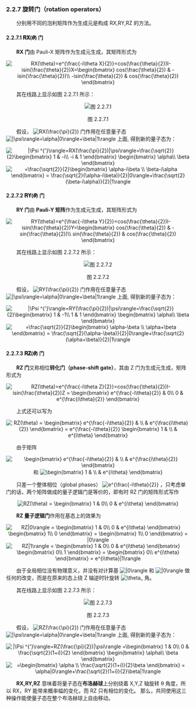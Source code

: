 ### 2.2.7 旋转门（rotation operators）

&emsp;&emsp;分别用不同的泡利矩阵作为生成元是构成 RX,RY,RZ 的方法。

#### 2.2.7.1 𝐑𝐗(𝜽) 门

&emsp;&emsp;**RX 门**由 Pauli-X 矩阵作为生成元生成，其矩阵形式为

<div align=center>
<img src="https://latex.codecogs.com/gif.latex?\inline&space;\dpi{120}&space;RX(\theta)=e^{\frac{-i\theta&space;X}{2}}=cos(\frac{\theta}{2})I-isin(\frac{\theta}{2})X=\begin{bmatrix}&space;cos(\frac{\theta}{2})&space;&&space;-isin(\frac{\theta}{2})\\&space;-isin(\frac{\theta}{2})&space;&&space;cos(\frac{\theta}{2})&space;\end{bmatrix}" title="RX(\theta)=e^{\frac{-i\theta X}{2}}=cos(\frac{\theta}{2})I-isin(\frac{\theta}{2})X=\begin{bmatrix} cos(\frac{\theta}{2}) & -isin(\frac{\theta}{2})\\ -isin(\frac{\theta}{2}) & cos(\frac{\theta}{2}) \end{bmatrix}" />
</div>

&emsp;&emsp;其在线路上显示如图 2.2.7.1 所示：

<div align=center>

![图 2.2.7.1](../../../images/图%202.2.7.1.png)

图 2.2.7.1
</div>

&emsp;&emsp;假设，
<img src="https://latex.codecogs.com/gif.latex?\inline&space;\dpi{120}&space;RX(\frac{\pi}{2})" title="RX(\frac{\pi}{2})" />
门作用在任意量子态
<img src="https://latex.codecogs.com/gif.latex?\inline&space;\dpi{120}&space;|\psi\rangle=\alpha|0\rangle&plus;\beta|1\rangle" title="|\psi\rangle=\alpha|0\rangle+\beta|1\rangle" />
上面, 得到新的量子态为：

<div align=center>
<img src="https://latex.codecogs.com/gif.latex?\inline&space;\dpi{120}&space;|\Psi&space;^{'}\rangle=RX(\frac{\pi}{2})|\psi\rangle=\frac{\sqrt{2}}{2}\begin{bmatrix}&space;1&space;&&space;-i\\&space;-i&space;&&space;1&space;\end{bmatrix}&space;\begin{bmatrix}&space;\alpha\\&space;\beta&space;\end{bmatrix}" title="|\Psi ^{'}\rangle=RX(\frac{\pi}{2})|\psi\rangle=\frac{\sqrt{2}}{2}\begin{bmatrix} 1 & -i\\ -i & 1 \end{bmatrix} \begin{bmatrix} \alpha\\ \beta \end{bmatrix}" />
<img src="https://latex.codecogs.com/gif.latex?\inline&space;\dpi{120}&space;=\frac{\sqrt{2}}{2}\begin{bmatrix}&space;\alpha-i\beta&space;\\&space;\beta-i\alpha&space;\end{bmatrix}&space;=&space;\frac{\sqrt{2}(\alpha-i\beta)}{2}|0\rangle&plus;\frac{\sqrt{2}(\beta-i\alpha)}{2}|1\rangle" title="=\frac{\sqrt{2}}{2}\begin{bmatrix} \alpha-i\beta \\ \beta-i\alpha \end{bmatrix} = \frac{\sqrt{2}(\alpha-i\beta)}{2}|0\rangle+\frac{\sqrt{2}(\beta-i\alpha)}{2}|1\rangle" />
</div>

#### 2.2.7.2 𝐑𝐘(𝜽) 门

&emsp;&emsp;**RY 门**由 **Pauli-Y 矩阵**作为生成元生成，其矩阵形式为

<div align=center>
<img src="https://latex.codecogs.com/gif.latex?\inline&space;\dpi{120}&space;RY(\theta)=e^{\frac{-i\theta&space;Y}{2}}=cos(\frac{\theta}{2})I-isin(\frac{\theta}{2})Y=\begin{bmatrix}&space;cos(\frac{\theta}{2})&space;&&space;-sin(\frac{\theta}{2})\\&space;sin(\frac{\theta}{2})&space;&&space;cos(\frac{\theta}{2})&space;\end{bmatrix}" title="RY(\theta)=e^{\frac{-i\theta Y}{2}}=cos(\frac{\theta}{2})I-isin(\frac{\theta}{2})Y=\begin{bmatrix} cos(\frac{\theta}{2}) & -sin(\frac{\theta}{2})\\ sin(\frac{\theta}{2}) & cos(\frac{\theta}{2}) \end{bmatrix}" />
</div>

&emsp;&emsp;其在线路上显示如图 2.2.7.2 所示：
<div align=center>

![图 2.2.7.2](../../../images/图%202.2.7.2.png)

图 2.2.7.2
</div>

&emsp;&emsp;假设，
<img src="https://latex.codecogs.com/gif.latex?\inline&space;\dpi{120}&space;RY(\frac{\pi}{2})" title="RY(\frac{\pi}{2})" />
门作用在任意量子态
<img src="https://latex.codecogs.com/gif.latex?\inline&space;\dpi{120}&space;|\psi\rangle=\alpha|0\rangle&plus;\beta|1\rangle" title="|\psi\rangle=\alpha|0\rangle+\beta|1\rangle" />
上面, 得到新的量子态为：

<div align=center>
<img src="https://latex.codecogs.com/gif.latex?\inline&space;\dpi{120}&space;|\Psi&space;^{'}\rangle=RY(\frac{\pi}{2})|\psi\rangle=\frac{\sqrt{2}}{2}\begin{bmatrix}&space;1&space;&&space;-1\\&space;1&space;&&space;1&space;\end{bmatrix}&space;\begin{bmatrix}&space;\alpha\\&space;\beta&space;\end{bmatrix}" title="|\Psi ^{'}\rangle=RY(\frac{\pi}{2})|\psi\rangle=\frac{\sqrt{2}}{2}\begin{bmatrix} 1 & -1\\ 1 & 1 \end{bmatrix} \begin{bmatrix} \alpha\\ \beta \end{bmatrix}" />
<img src="https://latex.codecogs.com/gif.latex?\inline&space;\dpi{120}&space;=\frac{\sqrt{2}}{2}\begin{bmatrix}&space;\alpha-\beta&space;\\&space;\alpha&plus;\beta&space;\end{bmatrix}&space;=&space;\frac{\sqrt{2}(\alpha-\beta)}{2}|0\rangle&plus;\frac{\sqrt{2}(\alpha&plus;\beta)}{2}|1\rangle" title="=\frac{\sqrt{2}}{2}\begin{bmatrix} \alpha-\beta \\ \alpha+\beta \end{bmatrix} = \frac{\sqrt{2}(\alpha-\beta)}{2}|0\rangle+\frac{\sqrt{2}(\alpha+\beta)}{2}|1\rangle" />
</div>

#### 2.2.7.3 𝐑𝐙(𝜽) 门

&emsp;&emsp;**RZ 门**又称相位**转化门（phase-shift gate）**，其由 Z 门为生成元生成，矩阵形式为

<div align=center>
<img src="https://latex.codecogs.com/gif.latex?\inline&space;\dpi{120}&space;RZ(\theta)=e^{\frac{-i\theta&space;Z}{2}}=cos(\frac{\theta}{2})I-isin(\frac{\theta}{2})Z&space;=&space;\begin{bmatrix}&space;e^{\frac{-i\theta}{2}}&space;&&space;0\\&space;0&space;&&space;e^{\frac{i\theta}{2}}&space;\end{bmatrix}" title="RZ(\theta)=e^{\frac{-i\theta Z}{2}}=cos(\frac{\theta}{2})I-isin(\frac{\theta}{2})Z = \begin{bmatrix} e^{\frac{-i\theta}{2}} & 0\\ 0 & e^{\frac{i\theta}{2}} \end{bmatrix}" />
</div>

&emsp;&emsp;上式还可以写为

<div align=center>
<img src="https://latex.codecogs.com/gif.latex?\inline&space;\dpi{120}&space;RZ(\theta)&space;=&space;\begin{bmatrix}&space;e^{\frac{-i\theta}{2}}&space;&&space;\\&space;&&space;e^{\frac{i\theta}{2}}&space;\end{bmatrix}&space;=&space;e^{\frac{-i\theta}{2}}&space;\begin{bmatrix}&space;1&space;&&space;\\&space;&&space;e^{i\theta}&space;\end{bmatrix}" title="RZ(\theta) = \begin{bmatrix} e^{\frac{-i\theta}{2}} & \\ & e^{\frac{i\theta}{2}} \end{bmatrix} = e^{\frac{-i\theta}{2}} \begin{bmatrix} 1 & \\ & e^{i\theta} \end{bmatrix}" />
</div>

&emsp;&emsp;由于矩阵

<div align=center>
<img src="https://latex.codecogs.com/gif.latex?\inline&space;\dpi{120}&space;\begin{bmatrix}&space;e^{\frac{-i\theta}{2}}&space;&&space;\\&space;&&space;e^{\frac{i\theta}{2}}&space;\end{bmatrix}" title="\begin{bmatrix} e^{\frac{-i\theta}{2}} & \\ & e^{\frac{i\theta}{2}} \end{bmatrix}" />
和
<img src="https://latex.codecogs.com/gif.latex?\inline&space;\dpi{120}&space;\begin{bmatrix}&space;1&space;&&space;\\&space;&&space;e^{i\theta}&space;\end{bmatrix}" title="\begin{bmatrix} 1 & \\ & e^{i\theta} \end{bmatrix}" />
</div>

&emsp;&emsp;只差一个整体相位（global phases）
<img src="https://latex.codecogs.com/gif.latex?\inline&space;\dpi{120}&space;e^{\frac{-i\theta}{2}}" title="e^{\frac{-i\theta}{2}}" />
，只考虑单门的话，两个矩阵做成的量子逻辑门是等价的，即有时 RZ 门的矩阵形式写作

<div align=center>
<img src="https://latex.codecogs.com/gif.latex?\inline&space;\dpi{120}&space;RZ(\theta)&space;=&space;\begin{bmatrix}&space;1&space;&&space;0\\&space;0&space;&&space;e^{i\theta}&space;\end{bmatrix}" title="RZ(\theta) = \begin{bmatrix} 1 & 0\\ 0 & e^{i\theta} \end{bmatrix}" />
</div>

&emsp;&emsp;**RZ 量子逻辑门**作用在基态上的效果为

<div align=center>
<img src="https://latex.codecogs.com/gif.latex?\inline&space;\dpi{120}&space;RZ|0\rangle&space;=&space;\begin{bmatrix}&space;1&space;&&space;0\\&space;0&space;&&space;e^{i\theta}&space;\end{bmatrix}&space;\begin{bmatrix}&space;1\\&space;0&space;\end{bmatrix}&space;=&space;\begin{bmatrix}&space;1\\&space;0&space;\end{bmatrix}&space;=&space;|0\rangle" title="RZ|0\rangle = \begin{bmatrix} 1 & 0\\ 0 & e^{i\theta} \end{bmatrix} \begin{bmatrix} 1\\ 0 \end{bmatrix} = \begin{bmatrix} 1\\ 0 \end{bmatrix} = |0\rangle" />
</div>

<div align=center>
<img src="https://latex.codecogs.com/gif.latex?\inline&space;\dpi{120}&space;RZ|1\rangle&space;=&space;\begin{bmatrix}&space;1&space;&&space;0\\&space;0&space;&&space;e^{i\theta}&space;\end{bmatrix}&space;\begin{bmatrix}&space;0\\&space;1&space;\end{bmatrix}&space;=&space;\begin{bmatrix}&space;0\\&space;e^{i\theta}&space;\end{bmatrix}&space;=&space;e^{i\theta}|1\rangle" title="RZ|1\rangle = \begin{bmatrix} 1 & 0\\ 0 & e^{i\theta} \end{bmatrix} \begin{bmatrix} 0\\ 1 \end{bmatrix} = \begin{bmatrix} 0\\ e^{i\theta} \end{bmatrix} = e^{i\theta}|1\rangle" />
</div>

&emsp;&emsp;由于全局相位没有物理意义，并没有对计算基
<img src="https://latex.codecogs.com/gif.latex?\inline&space;\dpi{120}&space;|0\rangle" title="|0\rangle" />
和
<img src="https://latex.codecogs.com/gif.latex?\inline&space;\dpi{120}&space;|0\rangle" title="|0\rangle" />
做任何的改变，而是在原来的态上绕 Z 轴逆时针旋转
<img src="https://latex.codecogs.com/gif.latex?\inline&space;\dpi{120}&space;\theta_" title="\theta_" />
角。

&emsp;&emsp;其在线路上显示如图 2.2.7.3 所示：
<div align=center>

![图 2.2.7.3](../../../images/图%202.2.7.3.png)

图 2.2.7.3
</div>

&emsp;&emsp;假设，
<img src="https://latex.codecogs.com/gif.latex?\inline&space;\dpi{120}&space;RZ(\frac{\pi}{2})" title="RZ(\frac{\pi}{2})" />
门作用在任意量子态
<img src="https://latex.codecogs.com/gif.latex?\inline&space;\dpi{120}&space;|\psi\rangle=\alpha|0\rangle&plus;\beta|1\rangle" title="|\psi\rangle=\alpha|0\rangle+\beta|1\rangle" />
上面, 得到新的量子态为：

<div align=center>
<img src="https://latex.codecogs.com/gif.latex?\inline&space;\dpi{120}&space;|\Psi&space;^{'}\rangle=RZ(\frac{\pi}{2})|\psi\rangle&space;=\begin{bmatrix}&space;1&space;&&space;0\\&space;0&space;&&space;\frac{\sqrt{2}(1&plus;i)}{2}&space;\end{bmatrix}&space;\begin{bmatrix}&space;\alpha\\&space;\beta&space;\end{bmatrix}" title="|\Psi ^{'}\rangle=RZ(\frac{\pi}{2})|\psi\rangle =\begin{bmatrix} 1 & 0\\ 0 & \frac{\sqrt{2}(1+i)}{2} \end{bmatrix} \begin{bmatrix} \alpha\\ \beta \end{bmatrix}" />
</div>
<div align=center>
<img src="https://latex.codecogs.com/gif.latex?\inline&space;\dpi{120}&space;=\begin{bmatrix}&space;\alpha&space;\\&space;\frac{\sqrt{2}(1&plus;i)}{2}\beta&space;\end{bmatrix}&space;=&space;\alpha|0\rangle&plus;\frac{\sqrt{2}(1&plus;i)}{2}\beta|1\rangle" title="=\begin{bmatrix} \alpha \\ \frac{\sqrt{2}(1+i)}{2}\beta \end{bmatrix} = \alpha|0\rangle+\frac{\sqrt{2}(1+i)}{2}\beta|1\rangle" />
</div>

&emsp;&emsp;**RX,RY,RZ** 意味着将量子态在**布洛赫球**上分别绕着 X,Y,Z 轴旋转 θ 角度，所以 RX，RY 能带来概率幅的变化，而 RZ 只有相位的变化。
那么，共同使用这三种操作能使量子态在整个布洛赫球上自由移动。